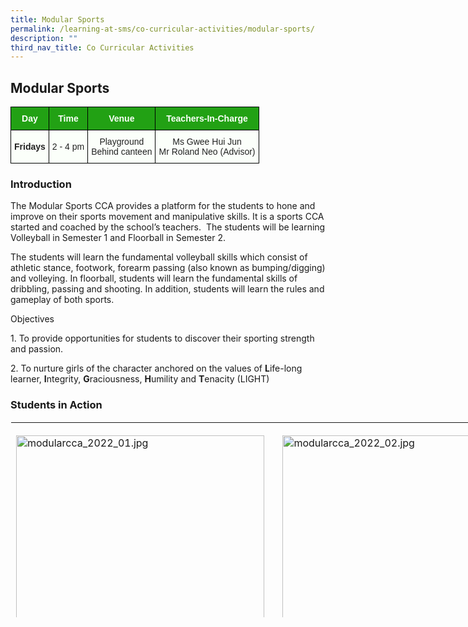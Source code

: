 ```yaml
---
title: Modular Sports
permalink: /learning-at-sms/co-curricular-activities/modular-sports/
description: ""
third_nav_title: Co Curricular Activities
---
```

## Modular Sports
<style type="text/css">
.tg  {border-collapse:collapse;border-spacing:0;}
.tg td{border-color:black;border-style:solid;border-width:1px;font-family:Arial, sans-serif;font-size:14px;
  overflow:hidden;padding:10px 5px;word-break:normal;}
.tg th{border-color:black;border-style:solid;border-width:1px;font-family:Arial, sans-serif;font-size:14px;
  font-weight:normal;overflow:hidden;padding:10px 5px;word-break:normal;}
.tg .tg-xn89{background-color:#22A114;color:#FBFFFA;font-weight:bold;text-align:center;vertical-align:middle}
.tg .tg-bnp4{background-color:#FBFFFA;color:#222;font-weight:bold;text-align:center;vertical-align:middle}
.tg .tg-s6uv{background-color:#FBFFFA;color:#222;text-align:center;vertical-align:middle}
</style>
<table class="tg">
<thead>
  <tr>
    <th class="tg-xn89"><span style="color:#FBFFFA;background-color:#22A114">Day</span></th>
    <th class="tg-xn89"><span style="color:#FBFFFA;background-color:#22A114">Time</span></th>
    <th class="tg-xn89"><span style="color:#FBFFFA;background-color:#22A114">Venue</span></th>
    <th class="tg-xn89"><span style="color:#FBFFFA;background-color:#22A114">Teachers-In-Charge</span></th>
  </tr>
</thead>
<tbody>
  <tr>
    <td class="tg-bnp4"><span style="color:#222;background-color:#FBFFFA">Fridays</span></td>
    <td class="tg-s6uv"><span style="color:#222;background-color:#FBFFFA">2 - 4 pm</span></td>
    <td class="tg-s6uv"><span style="color:#222;background-color:#FBFFFA">Playground</span><br><span style="color:#222;background-color:#FBFFFA">Behind canteen</span></td>
    <td class="tg-s6uv"><span style="color:#222;background-color:#FBFFFA">Ms Gwee Hui Jun</span><br><span style="color:#222;background-color:#FBFFFA"> Mr Roland Neo (Advisor)</span></td>
  </tr>
</tbody>
</table>

### Introduction



The Modular Sports CCA provides a platform for the students to hone and improve on their sports movement and manipulative skills. It is a sports CCA started and coached by the school’s teachers.&nbsp;&nbsp;The students will be learning Volleyball in Semester 1 and Floorball in Semester 2.

  

The students will learn the fundamental volleyball skills which consist of athletic stance, footwork, forearm passing (also known as bumping/digging) and volleying. In floorball, students will learn the fundamental skills of dribbling, passing and shooting. In addition, students will learn the rules and gameplay of both sports.

Objectives  

1.&nbsp;To provide opportunities for students to discover their sporting strength and passion.

2.&nbsp;To nurture girls of the character anchored on the values of&nbsp;**L**ife-long learner,&nbsp;**I**ntegrity,&nbsp;**G**raciousness,&nbsp;**H**umility and&nbsp;**T**enacity (LIGHT)

  

### Students in Action


<table style="margin: auto; outline: 0px; padding: 0px; border-collapse: collapse; clear: both; border: 1px solid transparent; table-layout: fixed; width: 858px; height: 314px;" class="ive_eobj_center ives_tab_kosong"><tbody style="margin: 0px; outline: 0px; padding: 0px;"><tr style="margin: 0px; outline: 0px; padding: 0px;"><td style="margin: 0px; outline: 0px; padding: 0px 15px 15px 0px; vertical-align: top; width: 428px;"><br style="margin: 0px; outline: 0px; padding: 0px;"><img style="margin: auto; outline: 0px; padding: 0px; border: none; max-width: 100%; clear: both; display: block; width: 397px; height: 297px;" class="ive_eobj_center" alt="modularcca_2022_01.jpg" width="100%" src="https://stmargaretspri.moe.edu.sg/qql/slot/u209/CCA/Modular%20Sports/modularcca_2022_01.jpg"><div style="margin: 0px; outline: 0px; padding: 0px; line-height: 24px !important; font-family: &quot;Libre Franklin&quot;, sans-serif; font-size: 17px; font-weight: 400; color: rgb(0, 0, 0); text-align: center;"><b style="margin: 0px; outline: 0px; padding: 0px;"><i style="margin: 0px; outline: 0px; padding: 0px;"><font style="margin: 0px; outline: 0px; padding: 0px;" size="2">Practice agility doing ladder drills</font></i></b></div></td>
	<td style="margin: 0px; outline: 0px; padding: 0px 15px 15px 0px; vertical-align: top; width: 429px;"><br style="margin: 0px; outline: 0px; padding: 0px;"><img style="margin: auto; outline: 0px; padding: 0px; border: none; max-width: 100%; clear: both; display: block; width: 400px; height: 300px;" class="ive_eobj_center" alt="modularcca_2022_02.jpg" width="100%" src="https://stmargaretspri.moe.edu.sg/qql/slot/u209/CCA/Modular%20Sports/modularcca_2022_02.jpg"><div style="margin: 0px; outline: 0px; padding: 0px; line-height: 24px !important; font-family: &quot;Libre Franklin&quot;, sans-serif; font-size: 17px; font-weight: 400; color: rgb(0, 0, 0); text-align: center;"><b style="margin: 0px; outline: 0px; padding: 0px;"><i style="margin: 0px; outline: 0px; padding: 0px;"><font style="margin: 0px; outline: 0px; padding: 0px;" size="2"></font></i></b><b style="margin: 0px; outline: 0px; padding: 0px;"><i style="margin: 0px; outline: 0px; padding: 0px;"><font style="margin: 0px; outline: 0px; padding: 0px;" size="2">Practice on digging skills&nbsp;</font></i></b><span>&nbsp;</span>&nbsp; &nbsp; &nbsp; &nbsp; &nbsp; &nbsp; &nbsp; &nbsp;&nbsp;</div></td></tr><tr style="margin: 0px; outline: 0px; padding: 0px;"><td style="margin: 0px; outline: 0px; padding: 0px 15px 15px 0px; vertical-align: top;"><img style="margin: auto; outline: 0px; padding: 0px; border: none; max-width: 100%; clear: both; display: block; width: 400px; height: 296px;" class="ive_eobj_center" alt="Floorball scoring a goal.jpg" width="100%" src="https://stmargaretspri.moe.edu.sg/qql/slot/u209/2021/Learning@SMPS/CCA/Sports/Floorball%20scoring%20a%20goal.jpg"><span style="margin: 0px; outline: 0px; padding: 0px; text-align: center;"><div style="margin: 0px; outline: 0px; padding: 0px; line-height: 24px !important; font-family: &quot;Libre Franklin&quot;, sans-serif; font-size: 17px; font-weight: 400; color: rgb(0, 0, 0); text-align: center;"><span style="margin: 0px; outline: 0px; padding: 0px; text-align: left;"><font style="margin: 0px; outline: 0px; padding: 0px;" size="2"><b style="margin: 0px; outline: 0px; padding: 0px;"><i style="margin: 0px; outline: 0px; padding: 0px;">**_Floorball: 3v3 modified floorball game_**</i></b></font></span></div></span><br style="margin: 0px; outline: 0px; padding: 0px;"></td><td style="margin: 0px; outline: 0px; padding: 0px 15px 15px 0px; vertical-align: top;"><img style="margin: auto; outline: 0px; padding: 0px; border: none; max-width: 100%; clear: both; display: block; width: 394px; height: 295px;" class="ive_eobj_center" alt="Floorball zigzag.jpeg" width="100%" src="https://stmargaretspri.moe.edu.sg/qql/slot/u209/2021/Learning@SMPS/CCA/Sports/Floorball%20zigzag.jpeg"><font style="margin: 0px; outline: 0px; padding: 0px;" size="2"><div style="margin: 0px; outline: 0px; padding: 0px; line-height: 24px !important; font-family: &quot;Libre Franklin&quot;, sans-serif; font-size: 17px; font-weight: 400; color: rgb(0, 0, 0); text-align: center;"><b style="margin: 0px; outline: 0px; padding: 0px; font-size: small;"><i style="margin: 0px; outline: 0px; padding: 0px;">**_Floorball: 3v3 modified floorball game_**</i></b><span style="margin: 0px; outline: 0px; padding: 0px; text-align: left;"><font style="margin: 0px; outline: 0px; padding: 0px;" size="2"><b style="margin: 0px; outline: 0px; padding: 0px;"><i style="margin: 0px; outline: 0px; padding: 0px;"></i></b></font></span></div></font></td></tr></tbody></table>
